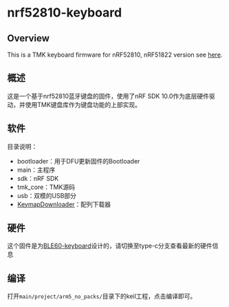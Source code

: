 # nrf52810-keyboard

## Overview

This is a TMK keyboard firmware for nRF52810, nRF51822 version see [here](https://github.com/Lotlab/nrf51822-keyboard).

## 概述

这是一个基于nrf52810蓝牙键盘的固件，使用了nRF SDK 10.0作为底层硬件驱动，并使用TMK键盘库作为键盘功能的上部实现。

## 软件

目录说明：

- bootloader：用于DFU更新固件的Bootloader
- main：主程序
- sdk：nRF SDK
- tmk_core：TMK源码
- usb：双模的USB部分
- [KeymapDownloader](https://github.com/Lotlab/nrf51822-keyboard/tree/master/KeymapDownloader)：配列下载器

## 硬件

这个固件是为[BLE60-keyboard](https://github.com/Lotlab/BLE60-keyboard)设计的，请切换至type-c分支查看最新的硬件信息

## 编译

打开`main/project/arm5_no_packs/`目录下的keil工程，点击编译即可。

